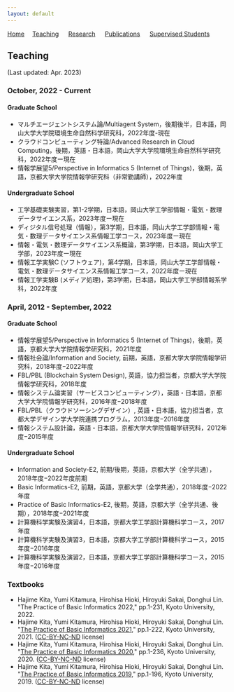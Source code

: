 ```yaml
---
layout: default
---
```


[Home](https://lindh.github.io/)&emsp; [Teaching](./teaching.html) &emsp; [Research](./research.html) &emsp; [Publications](./publication.html) &emsp; [Supervised Students](./students.html)

## Teaching

(Last updated: Apr. 2023)

### October, 2022 - Current
#### Graduate School
- マルチエージェントシステム論/Multiagent System，後期後半，日本語，岡山大学大学院環境生命自然科学研究科，2022年度-現在
- クラウドコンピューティング特論/Advanced Research in Cloud Computing，後期，英語・日本語，岡山大学大学院環境生命自然科学研究科，2022年度ー現在
- 情報学展望5/Perspective in Informatics 5 (Internet of Things)，後期，英語，京都大学大学院情報学研究科（非常勤講師），2022年度

#### Undergraduate School
- 工学基礎実験実習，第1-2学期，日本語，岡山大学工学部情報・電気・数理データサイエンス系，2023年度ー現在
- ディジタル信号処理（情報），第3学期，日本語，岡山大学工学部情報・電気・数理データサイエンス系情報工学コース，2023年度ー現在
- 情報・電気・数理データサイエンス系概論，第3学期，日本語，岡山大学工学部，2023年度ー現在
- 情報工学実験C (ソフトウェア)，第4学期，日本語，岡山大学工学部情報・電気・数理データサイエンス系情報工学コース，2022年度ー現在
- 情報工学実験B (メディア処理)，第3学期，日本語，岡山大学工学部情報系学科，2022年度

### April, 2012 - September, 2022

#### Graduate School
- 情報学展望5/Perspective in Informatics 5 (Internet of Things)，後期，英語，京都大学大学院情報学研究科，2021年度
- 情報社会論/Information and Society, 前期，英語，京都大学大学院情報学研究科，2018年度−2022年度
- FBL/PBL (Blockchain System Design), 英語，協力担当者，京都大学大学院情報学研究科，2018年度
- 情報システム論実習（サービスコンピューティング），英語・日本語，京都大学大学院情報学研究科，2016年度−2018年度
- FBL/PBL（クラウドソーシングデザイン）, 英語・日本語，協力担当者，京都大学デザイン学大学院連携プログラム，2013年度−2016年度
- 情報システム設計論，英語・日本語，京都大学大学院情報学研究科，2012年度−2015年度

#### Undergraduate School
- Information and Society-E2, 前期/後期，英語，京都大学（全学共通），2018年度−2022年度前期
- Basic Informatics-E2, 前期，英語，京都大学（全学共通），2018年度−2022年度
- Practice of Basic Informatics-E2, 後期，英語，京都大学（全学共通、後期），2018年度−2021年度
- 計算機科学実験及演習4，日本語，京都大学工学部計算機科学コース，2017年度
- 計算機科学実験及演習3，日本語，京都大学工学部計算機科学コース，2015年度−2016年度
- 計算機科学実験及演習2，日本語，京都大学工学部計算機科学コース，2015年度−2016年度

### Textbooks
- Hajime Kita, Yumi Kitamura, Hirohisa Hioki, Hiroyuki Sakai, Donghui Lin. "The Practice of Basic Informatics 2022," pp.1-231, Kyoto University, 2022.
- Hajime Kita, Yumi Kitamura, Hirohisa Hioki, Hiroyuki Sakai, Donghui Lin. "[The Practice of Basic Informatics 2021](http://hdl.handle.net/2433/269639)," pp.1-222, Kyoto University, 2021. ([CC-BY-NC-ND](https://creativecommons.org/licenses/by-nc-nd/4.0/deed.en) license)
- Hajime Kita, Yumi Kitamura, Hirohisa Hioki, Hiroyuki Sakai, Donghui Lin. "[The Practice of Basic Informatics 2020](http://hdl.handle.net/2433/262330)," pp.1-236, Kyoto University, 2020. ([CC-BY-NC-ND](https://creativecommons.org/licenses/by-nc-nd/4.0/deed.en) license)
- Hajime Kita, Yumi Kitamura, Hirohisa Hioki, Hiroyuki Sakai, Donghui Lin. "[The Practice of Basic Informatics 2019](http://hdl.handle.net/2433/246166)," pp.1-196, Kyoto University, 2019. ([CC-BY-NC-ND](https://creativecommons.org/licenses/by-nc-nd/4.0/deed.en) license)
